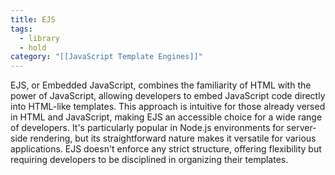 ```yaml
---
title: EJS
tags:
  - library
  - hold
category: "[[JavaScript Template Engines]]"
---
```

EJS, or Embedded JavaScript, combines the familiarity of HTML with the power of JavaScript, allowing developers to embed JavaScript code directly into HTML-like templates. This approach is intuitive for those already versed in HTML and JavaScript, making EJS an accessible choice for a wide range of developers. It's particularly popular in Node.js environments for server-side rendering, but its straightforward nature makes it versatile for various applications. EJS doesn't enforce any strict structure, offering flexibility but requiring developers to be disciplined in organizing their templates.